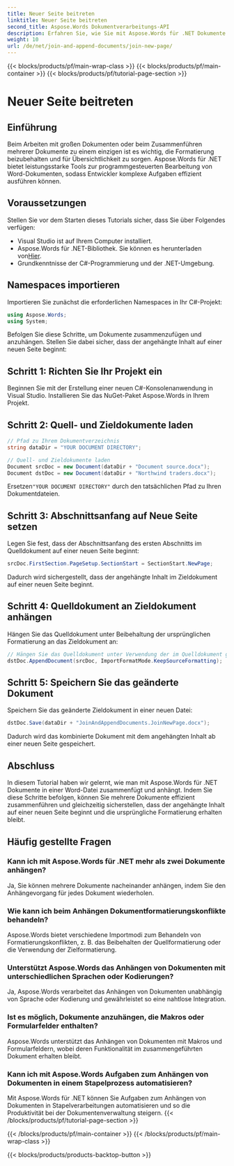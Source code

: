 ```yaml
---
title: Neuer Seite beitreten
linktitle: Neuer Seite beitreten
second_title: Aspose.Words Dokumentverarbeitungs-API
description: Erfahren Sie, wie Sie mit Aspose.Words für .NET Dokumente in Word zusammenführen und anhängen. Folgen Sie unserer Schritt-für-Schritt-Anleitung zum effizienten Zusammenführen von Dokumenten.
weight: 10
url: /de/net/join-and-append-documents/join-new-page/
---
```


{{< blocks/products/pf/main-wrap-class >}}
{{< blocks/products/pf/main-container >}}
{{< blocks/products/pf/tutorial-page-section >}}

# Neuer Seite beitreten

## Einführung

Beim Arbeiten mit großen Dokumenten oder beim Zusammenführen mehrerer Dokumente zu einem einzigen ist es wichtig, die Formatierung beizubehalten und für Übersichtlichkeit zu sorgen. Aspose.Words für .NET bietet leistungsstarke Tools zur programmgesteuerten Bearbeitung von Word-Dokumenten, sodass Entwickler komplexe Aufgaben effizient ausführen können.

## Voraussetzungen

Stellen Sie vor dem Starten dieses Tutorials sicher, dass Sie über Folgendes verfügen:
- Visual Studio ist auf Ihrem Computer installiert.
-  Aspose.Words für .NET-Bibliothek. Sie können es herunterladen von[Hier](https://releases.aspose.com/words/net/).
- Grundkenntnisse der C#-Programmierung und der .NET-Umgebung.

## Namespaces importieren

Importieren Sie zunächst die erforderlichen Namespaces in Ihr C#-Projekt:

```csharp
using Aspose.Words;
using System;
```

Befolgen Sie diese Schritte, um Dokumente zusammenzufügen und anzuhängen. Stellen Sie dabei sicher, dass der angehängte Inhalt auf einer neuen Seite beginnt:

## Schritt 1: Richten Sie Ihr Projekt ein

Beginnen Sie mit der Erstellung einer neuen C#-Konsolenanwendung in Visual Studio. Installieren Sie das NuGet-Paket Aspose.Words in Ihrem Projekt.

## Schritt 2: Quell- und Zieldokumente laden

```csharp
// Pfad zu Ihrem Dokumentverzeichnis
string dataDir = "YOUR DOCUMENT DIRECTORY";

// Quell- und Zieldokumente laden
Document srcDoc = new Document(dataDir + "Document source.docx");
Document dstDoc = new Document(dataDir + "Northwind traders.docx");
```

 Ersetzen`"YOUR DOCUMENT DIRECTORY"` durch den tatsächlichen Pfad zu Ihren Dokumentdateien.

## Schritt 3: Abschnittsanfang auf Neue Seite setzen

Legen Sie fest, dass der Abschnittsanfang des ersten Abschnitts im Quelldokument auf einer neuen Seite beginnt:

```csharp
srcDoc.FirstSection.PageSetup.SectionStart = SectionStart.NewPage;
```

Dadurch wird sichergestellt, dass der angehängte Inhalt im Zieldokument auf einer neuen Seite beginnt.

## Schritt 4: Quelldokument an Zieldokument anhängen

Hängen Sie das Quelldokument unter Beibehaltung der ursprünglichen Formatierung an das Zieldokument an:

```csharp
// Hängen Sie das Quelldokument unter Verwendung der im Quelldokument gefundenen Originalstile an.
dstDoc.AppendDocument(srcDoc, ImportFormatMode.KeepSourceFormatting);
```

## Schritt 5: Speichern Sie das geänderte Dokument

Speichern Sie das geänderte Zieldokument in einer neuen Datei:

```csharp
dstDoc.Save(dataDir + "JoinAndAppendDocuments.JoinNewPage.docx");
```

Dadurch wird das kombinierte Dokument mit dem angehängten Inhalt ab einer neuen Seite gespeichert.

## Abschluss

In diesem Tutorial haben wir gelernt, wie man mit Aspose.Words für .NET Dokumente in einer Word-Datei zusammenfügt und anhängt. Indem Sie diese Schritte befolgen, können Sie mehrere Dokumente effizient zusammenführen und gleichzeitig sicherstellen, dass der angehängte Inhalt auf einer neuen Seite beginnt und die ursprüngliche Formatierung erhalten bleibt.

## Häufig gestellte Fragen

### Kann ich mit Aspose.Words für .NET mehr als zwei Dokumente anhängen?
Ja, Sie können mehrere Dokumente nacheinander anhängen, indem Sie den Anhängevorgang für jedes Dokument wiederholen.

### Wie kann ich beim Anhängen Dokumentformatierungskonflikte behandeln?
Aspose.Words bietet verschiedene Importmodi zum Behandeln von Formatierungskonflikten, z. B. das Beibehalten der Quellformatierung oder die Verwendung der Zielformatierung.

### Unterstützt Aspose.Words das Anhängen von Dokumenten mit unterschiedlichen Sprachen oder Kodierungen?
Ja, Aspose.Words verarbeitet das Anhängen von Dokumenten unabhängig von Sprache oder Kodierung und gewährleistet so eine nahtlose Integration.

### Ist es möglich, Dokumente anzuhängen, die Makros oder Formularfelder enthalten?
Aspose.Words unterstützt das Anhängen von Dokumenten mit Makros und Formularfeldern, wobei deren Funktionalität im zusammengeführten Dokument erhalten bleibt.

### Kann ich mit Aspose.Words Aufgaben zum Anhängen von Dokumenten in einem Stapelprozess automatisieren?
Mit Aspose.Words für .NET können Sie Aufgaben zum Anhängen von Dokumenten in Stapelverarbeitungen automatisieren und so die Produktivität bei der Dokumentenverwaltung steigern.
{{< /blocks/products/pf/tutorial-page-section >}}

{{< /blocks/products/pf/main-container >}}
{{< /blocks/products/pf/main-wrap-class >}}

{{< blocks/products/products-backtop-button >}}
